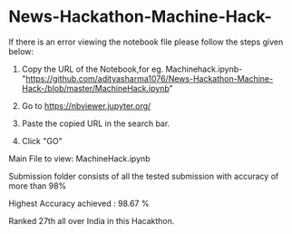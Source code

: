 # News-Hackathon-Machine-Hack-

If there is an error viewing the notebook file please follow the steps given below:
1. Copy the URL of the Notebook,for eg. Machinehack.ipynb- "https://github.com/adityasharma1076/News-Hackathon-Machine-Hack-/blob/master/MachineHack.ipynb"

2. Go to https://nbviewer.jupyter.org/
3. Paste the copied URL in the search bar.
4. Click "GO"

Main File to view: MachineHack.ipynb

Submission folder consists of all the tested submission with accuracy of more than 98%

Highest Accuracy achieved : 98.67 %

Ranked 27th all over India in this Hacakthon.
